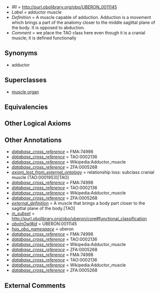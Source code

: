  * *IRI* = http://purl.obolibrary.org/obo/UBERON_0011145
 * *Label* = adductor muscle
 * *Definition* = A muscle capable of adduction. Adduction is a movement which brings a part of the anatomy closer to the middle sagittal plane of the body. It is opposed to abduction.
 * *Comment* = we place the TAO class here even though it is a cranial muscle; it is defined functionally

## Synonyms

 * adductor

## Superclasses

 * [muscle organ](../../UBERON/30/UBERON_0001630.md)

## Equivalencies


## Other Logical Axioms


## Other Annotations

 * *[database_cross_reference](../../ef/oboInOwl#hasDbXref.md)* = FMA:74998
 * *[database_cross_reference](../../ef/oboInOwl#hasDbXref.md)* = TAO:0002136
 * *[database_cross_reference](../../ef/oboInOwl#hasDbXref.md)* = Wikipedia:Adductor_muscle
 * *[database_cross_reference](../../ef/oboInOwl#hasDbXref.md)* = ZFA:0005268
 * *[axiom_lost_from_external_ontology](../../UBPROP/02/UBPROP_0000002.md)* = relationship loss: subclass cranial muscle (TAO:0001953)[TAO]
 * *[database_cross_reference](../../ef/oboInOwl#hasDbXref.md)* = FMA:74998
 * *[database_cross_reference](../../ef/oboInOwl#hasDbXref.md)* = TAO:0002136
 * *[database_cross_reference](../../ef/oboInOwl#hasDbXref.md)* = Wikipedia:Adductor_muscle
 * *[database_cross_reference](../../ef/oboInOwl#hasDbXref.md)* = ZFA:0005268
 * *[external_definition](../../UBPROP/01/UBPROP_0000001.md)* = A muscle that brings a body part closer to the sagittal plane of the body.[TAO]
 * *[in_subset](../../et/oboInOwl#inSubset.md)* = http://purl.obolibrary.org/obo/uberon/core#functional_classification
 * *[oboInOwl#id](../../id/oboInOwl#id.md)* = UBERON:0011145
 * *[has_obo_namespace](../../ce/oboInOwl#hasOBONamespace.md)* = uberon
 * *[database_cross_reference](../../ef/oboInOwl#hasDbXref.md)* = FMA:74998
 * *[database_cross_reference](../../ef/oboInOwl#hasDbXref.md)* = TAO:0002136
 * *[database_cross_reference](../../ef/oboInOwl#hasDbXref.md)* = Wikipedia:Adductor_muscle
 * *[database_cross_reference](../../ef/oboInOwl#hasDbXref.md)* = ZFA:0005268
 * *[database_cross_reference](../../ef/oboInOwl#hasDbXref.md)* = FMA:74998
 * *[database_cross_reference](../../ef/oboInOwl#hasDbXref.md)* = TAO:0002136
 * *[database_cross_reference](../../ef/oboInOwl#hasDbXref.md)* = Wikipedia:Adductor_muscle
 * *[database_cross_reference](../../ef/oboInOwl#hasDbXref.md)* = ZFA:0005268

## External Comments

